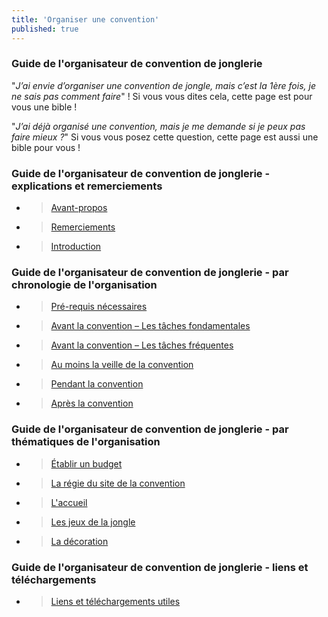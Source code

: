 ```yaml
---
title: 'Organiser une convention'
published: true
---
```


### Guide de l'organisateur de convention de jonglerie

"_J’ai envie d’organiser une convention de jongle, mais c’est la 1ère fois, je ne sais pas comment faire_" ! Si vous vous dites cela, cette page est pour vous une bible !

"_J’ai déjà organisé une convention, mais je me demande si je peux pas faire mieux ?_" Si vous vous posez cette question, cette page est aussi une bible pour vous !

### Guide de l'organisateur de convention de jonglerie - explications et remerciements

* > [Avant-propos](avant-propos)	
* > [Remerciements](remerciements)	 	
* > [Introduction](introduction)	

### Guide de l'organisateur de convention de jonglerie - par chronologie de l'organisation

* > [Pré-requis nécessaires](pre-requis-necessaires)
* > [Avant la convention – Les tâches fondamentales](avant-la-convention-les-taches-fondamentales)
* > [Avant la convention – Les tâches fréquentes](avant-la-convention-les-taches-frequentes)
* > [Au moins la veille de la convention](au-moins-la-veille-de-la-convention)
* > [Pendant la convention](pendant-la-convention)	
* > [Après la convention](apres-la-convention)

### Guide de l'organisateur de convention de jonglerie - par thématiques de l'organisation

* > [Établir un budget](etablir-un-budget)
* > [La régie du site de la convention]()
* > [L'accueil](accueil)
* > [Les jeux de la jongle](les-jeux-de-la-jongle)
* > [La décoration](la-decoration)

### Guide de l'organisateur de convention de jonglerie - liens et téléchargements

* > [Liens et téléchargements utiles](liens-utiles)
